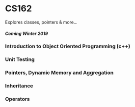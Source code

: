 # CS162
Explores classes, pointers & more...
##### Coming Winter 2019 

### Introduction to Object Oriented Programming (c++)
### Unit Testing
### Pointers, Dynamic Memory and Aggregation
### Inheritance
### Operators 

